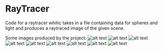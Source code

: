 # RayTracer

Code for a raytracer whihc takes in a file containing data for spheres and light and produces a raytraced image of the given scene.

Some images produced by the project:
![alt text](/RayTracer/testDiffuse.png)
![alt text](/RayTracer/testIllum.png)
![alt text](/RayTracer/testImgPlane.png)
![alt text](/RayTracer/testIntersection.png)
![alt text](/RayTracer/testParsing.png)
![alt text](/RayTracer/testReflection.png)
![alt text](/RayTracer/testSample.png)
![alt text](/RayTracer/testShadow.png)
![alt text](/RayTracer/testSpecular.png)
